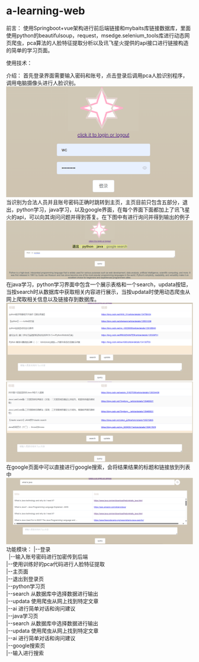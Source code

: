 # a-learning-web
前言：
使用Springboot+vue架构进行前后端链接和mybaits库链接数据库，里面使用python的beautifulsoup，request，msedge.selenium_tools库进行动态网页爬虫，pca算法的人脸特征提取分析以及讯飞星火提供的api接口进行链接构造的简单的学习页面。

使用技术：

介绍：
首先登录界面需要输入密码和账号，点击登录后调用pca人脸识别程序，调用电脑摄像头进行人脸识别。
![Alt text](/picture/p1.png)
当识别为合法人员并且账号密码正确时跳转到主页，主页目前只包含五部分，退出，python学习，java学习，以及google界面，在每个界面下面都加上了讯飞星火的api，可以向其询问问题并得到答复。在下图中有进行询问并得到输出的例子
![Alt text](/picture/p2.png)
在java学习，python学习界面中包含一个展示表格和一个search，updata按钮，当按search时从数据库中获取相关内容进行展示，当按updata时使用动态爬虫从网上爬取相关信息以及链接存到数据库。
![Alt text](/picture/p3.png)
![Alt text](/picture/p4.png)
在google页面中可以直接进行google搜索，会将结果结果的标题和链接放到列表中
![Alt text](/picture/p5.png)
功能模块： 
|--登录  
&ensp;|--输入账号密码进行加密传到后端  
    |--使用训练好的pca代码进行人脸特征提取  
|--主页面  
    |--退出到登录页  
    |--python学习页  
      |--search 从数据库中选择数据进行输出  
      |--updata 使用爬虫从网上找到特定文章  
      |--ai 进行简单对话和询问建议  
    |--java学习页  
      |--search 从数据库中选择数据进行输出  
      |--updata 使用爬虫从网上找到特定文章  
      |--ai 进行简单对话和询问建议  
    |--google搜索页  
      |--输入进行搜索  
  

